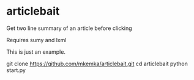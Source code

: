 # articlebait
Get two line summary of an article before clicking

Requires sumy and lxml

This is just an example.

git clone https://github.com/mkemka/articlebait.git
cd articlebait
python start.py

